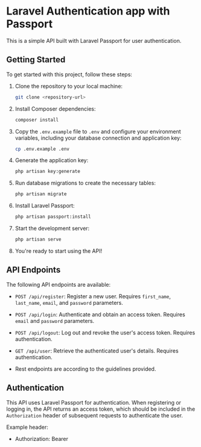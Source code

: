 # Laravel Authentication app with Passport

This is a simple API built with Laravel Passport for user authentication.

## Getting Started

To get started with this project, follow these steps:

1. Clone the repository to your local machine:

    ```bash
    git clone <repository-url>
    ```

2. Install Composer dependencies:

    ```bash
    composer install
    ```

3. Copy the `.env.example` file to `.env` and configure your environment variables, including your database connection and application key:

    ```bash
    cp .env.example .env
    ```

4. Generate the application key:

    ```bash
    php artisan key:generate
    ```

5. Run database migrations to create the necessary tables:

    ```bash
    php artisan migrate
    ```

6. Install Laravel Passport:

    ```bash
    php artisan passport:install
    ```

7. Start the development server:

    ```bash
    php artisan serve
    ```

8. You're ready to start using the API!

## API Endpoints

The following API endpoints are available:

- `POST /api/register`: Register a new user. Requires `first_name`, `last_name`, `email`, and `password` parameters.

- `POST /api/login`: Authenticate and obtain an access token. Requires `email` and `password` parameters.

- `POST /api/logout`: Log out and revoke the user's access token. Requires authentication.

- `GET /api/user`: Retrieve the authenticated user's details. Requires authentication.

- Rest endpoints are according to the guidelines provided.

## Authentication

This API uses Laravel Passport for authentication. When registering or logging in, the API returns an access token, which should be included in the `Authorization` header of subsequent requests to authenticate the user.

Example header:

- Authorization: Bearer <access-token>

